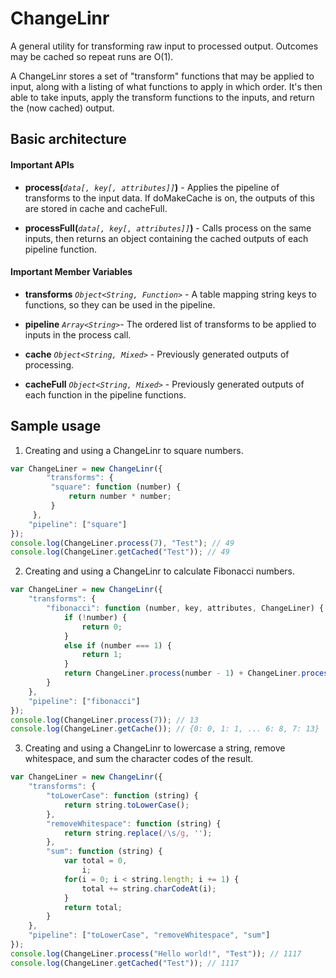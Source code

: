 # ChangeLinr

A general utility for transforming raw input to processed output. Outcomes may be cached so repeat runs are O(1).

A ChangeLinr stores a set of "transform" functions that may be applied to input, along with a listing of what functions to apply in which order. It's then able to take inputs, apply the transform functions to the inputs, and return the (now  cached) output.


## Basic architecture

#### Important APIs

* **process(***`data[, key[, attributes]]`***)** - Applies the pipeline of transforms to the input data. If doMakeCache is on, the outputs of this are stored in cache and cacheFull.

* **processFull(***`data[, key[, attributes]]`***)** - Calls process on the same inputs, then returns an object containing the cached outputs of each pipeline function.

#### Important Member Variables

* **transforms** *`Object<String, Function>`* - A table mapping string keys to functions, so they can be used in the pipeline.

* **pipeline** *`Array<String>`*- The ordered list of transforms to be applied to inputs in the process call.

* **cache** *`Object<String, Mixed>`* - Previously generated outputs of processing.

* **cacheFull** *`Object<String, Mixed>`* - Previously generated outputs of each function in the pipeline functions.


## Sample usage

1.  Creating and using a ChangeLinr to square numbers.

```javascript
var ChangeLiner = new ChangeLinr({
        "transforms": {
         "square": function (number) {
             return number * number;
         }    
     },
    "pipeline": ["square"]
});
console.log(ChangeLiner.process(7), "Test"); // 49
console.log(ChangeLiner.getCached("Test")); // 49
```

2. Creating and using a ChangeLinr to calculate Fibonacci numbers.

```javascript
var ChangeLiner = new ChangeLinr({
    "transforms": {
        "fibonacci": function (number, key, attributes, ChangeLiner) {
            if (!number) {
                return 0;
            }
            else if (number === 1) {
                return 1;
            }
            return ChangeLiner.process(number - 1) + ChangeLiner.process(number - 2);
        }
    },
    "pipeline": ["fibonacci"]
});
console.log(ChangeLiner.process(7)); // 13
console.log(ChangeLiner.getCache()); // {0: 0, 1: 1, ... 6: 8, 7: 13}
```

3. Creating and using a ChangeLinr to lowercase a string, remove whitespace, and sum the character codes of the result. 

```javascript
var ChangeLiner = new ChangeLinr({
    "transforms": {
        "toLowerCase": function (string) {
            return string.toLowerCase();
        },
        "removeWhitespace": function (string) {
            return string.replace(/\s/g, '');
        },
        "sum": function (string) {
            var total = 0,
                i;
            for(i = 0; i < string.length; i += 1) {
                total += string.charCodeAt(i);
            }
            return total;
        }
    },
    "pipeline": ["toLowerCase", "removeWhitespace", "sum"]
});
console.log(ChangeLiner.process("Hello world!", "Test")); // 1117
console.log(ChangeLiner.getCached("Test")); // 1117
```

